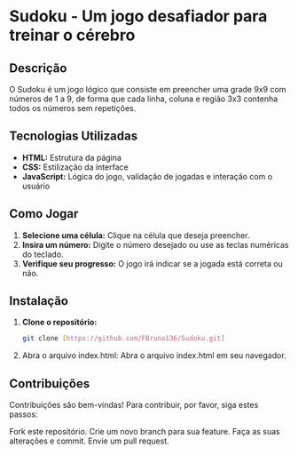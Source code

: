 # Sudoku - Um jogo desafiador para treinar o cérebro

## Descrição
O Sudoku é um jogo lógico que consiste em preencher uma grade 9x9 com números de 1 a 9, de forma que cada linha, coluna e região 3x3 contenha todos os números sem repetições.

## Tecnologias Utilizadas
* **HTML:** Estrutura da página
* **CSS:** Estilização da interface
* **JavaScript:** Lógica do jogo, validação de jogadas e interação com o usuário

## Como Jogar
1. **Selecione uma célula:** Clique na célula que deseja preencher.
2. **Insira um número:** Digite o número desejado ou use as teclas numéricas do teclado.
3. **Verifique seu progresso:** O jogo irá indicar se a jogada está correta ou não.

## Instalação
1. **Clone o repositório:**
   ```bash
   git clone [https://github.com/FBruno136/Sudoku.git]

2. Abra o arquivo index.html: Abra o arquivo index.html em seu navegador.

## Contribuições
Contribuições são bem-vindas! Para contribuir, por favor, siga estes passos:

Fork este repositório.
Crie um novo branch para sua feature.
Faça as suas alterações e commit.
Envie um pull request.